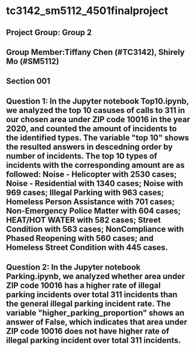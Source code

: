# tc3142_sm5112_4501finalproject

## Project Group: Group 2
## Group Member:Tiffany Chen (#TC3142), Shirely Mo (#SM5112)
## Section 001

## Question 1: In the Jupyter notebook Top10.ipynb, we analyzed the top 10 casuses of calls to 311 in our chosen area under ZIP code 10016 in the year 2020, and counted the amount of incidents to the identified types. The variable "top 10" shows the resulted answers in descedning order by number of incidents. The top 10 types of incidents with the corresponding amount are as followed: Noise - Helicopter with 2530 cases; Noise - Residential with 1340 cases; Noise with 969 cases; Illegal Parking with 963 cases; Homeless Person Assistance with 701 cases; Non-Emergency Police Matter with 604 cases; HEAT/HOT WATER with 582 cases; Street Condition with 563 cases; NonCompliance with Phased Reopening with 560 cases; and Homeless Street Condition with 445 cases. 

## Question 2: In the Jupyter notebook Parking.ipynb, we analyzed whether area under ZIP code 10016 has a higher rate of illegal parking incidents over total 311 incidents than the general illegal parking incident rate. The variable "higher_parking_proportion" shows an answer of False, which indicates that area under ZIP code 10016 does not have higher rate of illegal parking incident over total 311 incidents. 
